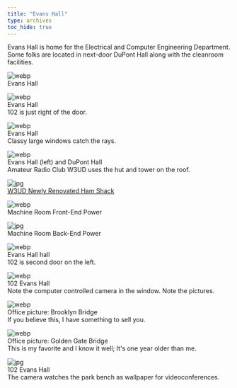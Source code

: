 ```yaml
---
title: "Evans Hall"
type: archives
toc_hide: true
---
```


Evans Hall is home for the Electrical and Computer Engineering Department. Some folks are located in next-door DuPont Hall along with the cleanroom facilities.

![webp](/documentation/pic/evans2.webp)  
Evans Hall

![webp](/documentation/pic/evans1.webp)  
Evans Hall  
102 is just right of the door.

![webp](/documentation/pic/evans5.webp)  
Evans Hall  
Classy large windows catch the rays.

![webp](/documentation/pic/evans4.webp)  
Evans Hall (left) and DuPont Hall  
Amateur Radio Club W3UD uses the hut and tower on the roof.

![jpg](/documentation/pic/w3ud1.jpg)  
[W3UD Newly Renovated Ham Shack](/documentation/pic/w3ud2.jpg)

![webp](/documentation/pic/alphae.webp)  
Machine Room Front-End Power

![jpg](/documentation/pic/racks.jpg)  
Machine Room Back-End Power

![webp](/documentation/pic/evans_hall.webp)  
Evans Hall hall  
102 is second door on the left.

![webp](/documentation/pic/evans_102.webp)  
102 Evans Hall  
Note the computer controlled camera in the window. Note the pictures.

![webp](/documentation/pic/brooklyn.webp)  
Office picture: Brooklyn Bridge  
If you believe this, I have something to sell you.

![webp](/documentation/pic/goldgate.webp)  
Office picture: Golden Gate Bridge  
This is my favorite and I know it well; It's one year older than me.

![jpg](/documentation/pic/office_window.jpg)  
102 Evans Hall  
The camera watches the park bench as wallpaper for videoconferences.
					